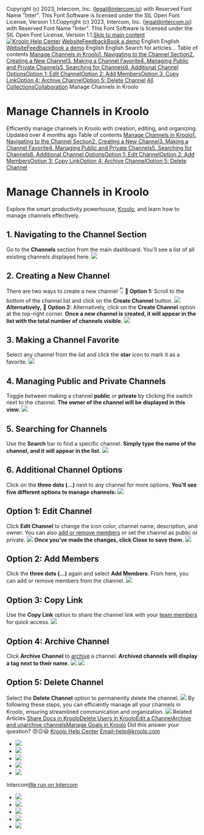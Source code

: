 Copyright (c) 2023, Intercom, Inc. (legal@intercom.io) with Reserved Font Name "Inter". This Font Software is licensed under the SIL Open Font License, Version 1.1.Copyright (c) 2023, Intercom, Inc. (legal@intercom.io) with Reserved Font Name "Inter". This Font Software is licensed under the SIL Open Font License, Version 1.1.[Skip to main content](https://help.kroolo.com/en/articles/9955151-manage-channels-in-kroolo#main-content)
[![Kroolo Help Center](https://downloads.intercomcdn.com/i/o/h4qkzypg/611116/ee699fbf23fef0f6d8d4f666d84c/37cdcedd14003d8fdcfdeda0a05c09cb)](https://help.kroolo.com/en/)
[Website](https://kroolo.com/)[Feedback](https://kroolo.featurebase.app/)[Book a demo](https://kroolo.com/book-demo)
English
English
[Website](https://kroolo.com/)[Feedback](https://kroolo.featurebase.app/)[Book a demo](https://kroolo.com/book-demo)
English
English
Search for articles...
Table of contents
[Manage Channels in Kroolo](https://help.kroolo.com/en/articles/9955151-manage-channels-in-kroolo#h_fa337be64f)[1. Navigating to the Channel Section](https://help.kroolo.com/en/articles/9955151-manage-channels-in-kroolo#h_99f2f9d4f7)[2. Creating a New Channel](https://help.kroolo.com/en/articles/9955151-manage-channels-in-kroolo#h_6fae73730d)[3. Making a Channel Favorite](https://help.kroolo.com/en/articles/9955151-manage-channels-in-kroolo#h_f633c8690f)[4. Managing Public and Private Channels](https://help.kroolo.com/en/articles/9955151-manage-channels-in-kroolo#h_35b9921360)[5. Searching for Channels](https://help.kroolo.com/en/articles/9955151-manage-channels-in-kroolo#h_76f8605041)[6. Additional Channel Options](https://help.kroolo.com/en/articles/9955151-manage-channels-in-kroolo#h_de0f2ee272)[Option 1: Edit Channel](https://help.kroolo.com/en/articles/9955151-manage-channels-in-kroolo#h_e51698161d)[Option 2: Add Members](https://help.kroolo.com/en/articles/9955151-manage-channels-in-kroolo#h_b0aef77a96)[Option 3: Copy Link](https://help.kroolo.com/en/articles/9955151-manage-channels-in-kroolo#h_40818d3c52)[Option 4: Archive Channel](https://help.kroolo.com/en/articles/9955151-manage-channels-in-kroolo#h_d9c6d83ac3)[Option 5: Delete Channel](https://help.kroolo.com/en/articles/9955151-manage-channels-in-kroolo#h_20066fbd74)
[All Collections](https://help.kroolo.com/en/)[Collaboration](https://help.kroolo.com/en/collections/9304752-collaboration)
Manage Channels in Kroolo
# Manage Channels in Kroolo
Efficiently manage channels in Kroolo with creation, editing, and organizing.
Updated over 4 months ago
Table of contents
[Manage Channels in Kroolo](https://help.kroolo.com/en/articles/9955151-manage-channels-in-kroolo#h_fa337be64f)[1. Navigating to the Channel Section](https://help.kroolo.com/en/articles/9955151-manage-channels-in-kroolo#h_99f2f9d4f7)[2. Creating a New Channel](https://help.kroolo.com/en/articles/9955151-manage-channels-in-kroolo#h_6fae73730d)[3. Making a Channel Favorite](https://help.kroolo.com/en/articles/9955151-manage-channels-in-kroolo#h_f633c8690f)[4. Managing Public and Private Channels](https://help.kroolo.com/en/articles/9955151-manage-channels-in-kroolo#h_35b9921360)[5. Searching for Channels](https://help.kroolo.com/en/articles/9955151-manage-channels-in-kroolo#h_76f8605041)[6. Additional Channel Options](https://help.kroolo.com/en/articles/9955151-manage-channels-in-kroolo#h_de0f2ee272)[Option 1: Edit Channel](https://help.kroolo.com/en/articles/9955151-manage-channels-in-kroolo#h_e51698161d)[Option 2: Add Members](https://help.kroolo.com/en/articles/9955151-manage-channels-in-kroolo#h_b0aef77a96)[Option 3: Copy Link](https://help.kroolo.com/en/articles/9955151-manage-channels-in-kroolo#h_40818d3c52)[Option 4: Archive Channel](https://help.kroolo.com/en/articles/9955151-manage-channels-in-kroolo#h_d9c6d83ac3)[Option 5: Delete Channel](https://help.kroolo.com/en/articles/9955151-manage-channels-in-kroolo#h_20066fbd74)
# Manage Channels in Kroolo
Explore the smart productivity powerhouse, [Kroolo](https://kroolo.com/), and learn how to manage channels effectively.
## 1. **Navigating to the Channel Section**
Go to the **Channels** section from the main dashboard. You'll see a list of all existing channels displayed here.
[![](https://downloads.intercomcdn.com/i/o/h4qkzypg/1203657100/6f14e722ce753c1957a413ca6a0e/377cd672-6f15-4465-bbaa-101bdcafe01e.png?expires=1747842300&signature=eeb15ebe11e2dcfa3f95fad2578447b51893d04a2b46cb18a50cac182d6ae384&req=dSInFc97moBfWfMW1HO4zXbGmbt1gKiops7BCre1cHrQweuJ3civaYOeR8A9%0AboK%2FS41jvOHCltRL%2FUs%3D%0A)](https://downloads.intercomcdn.com/i/o/h4qkzypg/1203657100/6f14e722ce753c1957a413ca6a0e/377cd672-6f15-4465-bbaa-101bdcafe01e.png?expires=1747842300&signature=eeb15ebe11e2dcfa3f95fad2578447b51893d04a2b46cb18a50cac182d6ae384&req=dSInFc97moBfWfMW1HO4zXbGmbt1gKiops7BCre1cHrQweuJ3civaYOeR8A9%0AboK%2FS41jvOHCltRL%2FUs%3D%0A)
## 2. **Creating a New Channel**
There are two ways to create a new channel 👇
**📌 Option 1:** Scroll to the bottom of the channel list and click on the **Create Channel** button.
[![](https://downloads.intercomcdn.com/i/o/h4qkzypg/1203657103/01601a20e6085943826982998b23/cd1b80bd-778c-46fa-9aac-40fc68f2e1c1.png?expires=1747842300&signature=5d24a50bdc2d402dfa81a38d96c9748672c74898709b392cf77e85883f3820cb&req=dSInFc97moBfWvMW1HO4zTdd5V6%2BK3NRFsqHR%2FRDRdRKW0dCqNFghk%2F%2BzuWO%0AJxcR81zkujNNtIcM0p8%3D%0A)](https://downloads.intercomcdn.com/i/o/h4qkzypg/1203657103/01601a20e6085943826982998b23/cd1b80bd-778c-46fa-9aac-40fc68f2e1c1.png?expires=1747842300&signature=5d24a50bdc2d402dfa81a38d96c9748672c74898709b392cf77e85883f3820cb&req=dSInFc97moBfWvMW1HO4zTdd5V6%2BK3NRFsqHR%2FRDRdRKW0dCqNFghk%2F%2BzuWO%0AJxcR81zkujNNtIcM0p8%3D%0A)
**Alternatively,**
**📌 Option 2:** Alternatively, click on the **Create Channel** option at the top-right corner.
**Once a new channel is created, it will appear in the list with the total number of channels visible.**
[![](https://downloads.intercomcdn.com/i/o/h4qkzypg/1203657109/02df99a8b8ce7b05dfe6b81e381c/f34f0172-022e-4543-aa1d-ab4f37d56ffe.png?expires=1747842300&signature=56b14b69c5fc2b6ffa4df4a363aca6a2513ac1d66c5097475f27809e0e28bdcb&req=dSInFc97moBfUPMW1HO4zdg21xDKc%2FPxk0hxPS9pBz2xxxQKUHFtDBp5%2FsYO%0AU5yuYx9tTwxVcUjyPCE%3D%0A)](https://downloads.intercomcdn.com/i/o/h4qkzypg/1203657109/02df99a8b8ce7b05dfe6b81e381c/f34f0172-022e-4543-aa1d-ab4f37d56ffe.png?expires=1747842300&signature=56b14b69c5fc2b6ffa4df4a363aca6a2513ac1d66c5097475f27809e0e28bdcb&req=dSInFc97moBfUPMW1HO4zdg21xDKc%2FPxk0hxPS9pBz2xxxQKUHFtDBp5%2FsYO%0AU5yuYx9tTwxVcUjyPCE%3D%0A)
## 3. **Making a Channel Favorite**
Select any channel from the list and click the **star** icon to mark it as a favorite.
[![](https://downloads.intercomcdn.com/i/o/h4qkzypg/1203657110/23410476ffb6769af0fab24c7056/140c2a2f-7104-4037-8d6c-c7e9a1c55e00.png?expires=1747842300&signature=c96d8fccdd7d5d804251ebaae7ef13f1bf20d22dbff86351664dd2e342a8f521&req=dSInFc97moBeWfMW1HO4zekMtX7skE0SjGltQsHcxM%2BApFEXKiWeYEf4Z%2Fqw%0AterAdbt6KkyXes8WJiw%3D%0A)](https://downloads.intercomcdn.com/i/o/h4qkzypg/1203657110/23410476ffb6769af0fab24c7056/140c2a2f-7104-4037-8d6c-c7e9a1c55e00.png?expires=1747842300&signature=c96d8fccdd7d5d804251ebaae7ef13f1bf20d22dbff86351664dd2e342a8f521&req=dSInFc97moBeWfMW1HO4zekMtX7skE0SjGltQsHcxM%2BApFEXKiWeYEf4Z%2Fqw%0AterAdbt6KkyXes8WJiw%3D%0A)
## 4. **Managing Public and Private Channels**
Toggle between making a channel **public** or **private** by clicking the switch next to the channel. 
**The owner of the channel will be displayed in this view.**
[![](https://downloads.intercomcdn.com/i/o/h4qkzypg/1203657121/758c6606532ef796db98717ca271/68125c5c-8101-4426-981b-d4760a19ee30.gif?expires=1747842300&signature=b22742cc266b60c62c5af0d160d5140f318f901c948908eeada589728a2e2744&req=dSInFc97moBdWPMW1HO4zZhxIZiFi9Z6G70j5DOA%2BtoK3v5%2BS50ovdTvFywp%0AuoUK54UQuiuNmJm9aCA%3D%0A)](https://downloads.intercomcdn.com/i/o/h4qkzypg/1203657121/758c6606532ef796db98717ca271/68125c5c-8101-4426-981b-d4760a19ee30.gif?expires=1747842300&signature=b22742cc266b60c62c5af0d160d5140f318f901c948908eeada589728a2e2744&req=dSInFc97moBdWPMW1HO4zZhxIZiFi9Z6G70j5DOA%2BtoK3v5%2BS50ovdTvFywp%0AuoUK54UQuiuNmJm9aCA%3D%0A)
## 5. **Searching for Channels**
Use the **Search** bar to find a specific channel. 
**Simply type the name of the channel, and it will appear in the list.**
[![](https://downloads.intercomcdn.com/i/o/h4qkzypg/1203657124/6ceb1d0564dd7bbba15404f7fd30/bed685a6-4714-44c4-a469-5d22e98b326e.gif?expires=1747842300&signature=b7e778a772ca81cd54a423649f2a4a62d5ed2878d0d5cad9b5765a9307725928&req=dSInFc97moBdXfMW1HO4zV%2FjKj1ImDPQTUIPzOXPNBi6j%2F%2BGFoDYJx2bR36a%0AZgUAfAehx4KVyObq7s4%3D%0A)](https://downloads.intercomcdn.com/i/o/h4qkzypg/1203657124/6ceb1d0564dd7bbba15404f7fd30/bed685a6-4714-44c4-a469-5d22e98b326e.gif?expires=1747842300&signature=b7e778a772ca81cd54a423649f2a4a62d5ed2878d0d5cad9b5765a9307725928&req=dSInFc97moBdXfMW1HO4zV%2FjKj1ImDPQTUIPzOXPNBi6j%2F%2BGFoDYJx2bR36a%0AZgUAfAehx4KVyObq7s4%3D%0A)
## 6. Additional Channel Options
Click on the **three dots (...)** next to any channel for more options. 
**You’ll see five different options to manage channels:**
[![](https://downloads.intercomcdn.com/i/o/h4qkzypg/1203657119/8387b9784a9621aa877518b1b272/8bfac8c0-7dfb-48e6-a4d6-2e959ae19dac.png?expires=1747842300&signature=064163e4a86562b05360c42054208b12dd4a6ac6c4e7797805a7ba52755bf5d4&req=dSInFc97moBeUPMW1HO4zTBSHLXuOOwB1btw355WkRhQji1tMegGYW8bB%2BBm%0AohQc8y9IBiwsH5aB7Pc%3D%0A)](https://downloads.intercomcdn.com/i/o/h4qkzypg/1203657119/8387b9784a9621aa877518b1b272/8bfac8c0-7dfb-48e6-a4d6-2e959ae19dac.png?expires=1747842300&signature=064163e4a86562b05360c42054208b12dd4a6ac6c4e7797805a7ba52755bf5d4&req=dSInFc97moBeUPMW1HO4zTBSHLXuOOwB1btw355WkRhQji1tMegGYW8bB%2BBm%0AohQc8y9IBiwsH5aB7Pc%3D%0A)
## **Option 1: Edit Channel**
Click **Edit Channel** to change the icon color, channel name, description, and owner. You can also [add or remove members](https://intercom.help/kroolo/en/articles/9520275-add-new-members-in-channels) or set the channel as public or private.
[![](https://downloads.intercomcdn.com/i/o/h4qkzypg/1203657114/4517b1291fdcc57c55c7210ab6ff/e7de27d3-e1fd-4a68-9049-648b46727279.gif?expires=1747842300&signature=39ac22c37a14ea6cb102531edafa32157f4a9948cf99b56f8ce75557d6ce650e&req=dSInFc97moBeXfMW1HO4zacAc5lejCWV6FHdyy6Jgl7G%2BYJ691uNObV51QR2%0A1w5TepsikPb6tZMMry4%3D%0A)](https://downloads.intercomcdn.com/i/o/h4qkzypg/1203657114/4517b1291fdcc57c55c7210ab6ff/e7de27d3-e1fd-4a68-9049-648b46727279.gif?expires=1747842300&signature=39ac22c37a14ea6cb102531edafa32157f4a9948cf99b56f8ce75557d6ce650e&req=dSInFc97moBeXfMW1HO4zacAc5lejCWV6FHdyy6Jgl7G%2BYJ691uNObV51QR2%0A1w5TepsikPb6tZMMry4%3D%0A)
**Once you've made the changes, click Close to save them.**
[![](https://downloads.intercomcdn.com/i/o/h4qkzypg/1203657125/bdfacc2f2c6b5dd9d63c75d60170/cfda6fdc-f5f8-4146-b506-1b1b11ad0b1e.gif?expires=1747842300&signature=58ed7b1111e5e4375111a95aab2c55d22a42cb4090ae9204d68587ae16536886&req=dSInFc97moBdXPMW1HO4zb3tzx28I98G%2BY%2FiBJqnjG%2F0YyEABwJVEBrJEtcR%0APZq6lO7s9pckUAW72cs%3D%0A)](https://downloads.intercomcdn.com/i/o/h4qkzypg/1203657125/bdfacc2f2c6b5dd9d63c75d60170/cfda6fdc-f5f8-4146-b506-1b1b11ad0b1e.gif?expires=1747842300&signature=58ed7b1111e5e4375111a95aab2c55d22a42cb4090ae9204d68587ae16536886&req=dSInFc97moBdXPMW1HO4zb3tzx28I98G%2BY%2FiBJqnjG%2F0YyEABwJVEBrJEtcR%0APZq6lO7s9pckUAW72cs%3D%0A)
## **Option 2: Add Members**
Click the **three dots (...)** again and select **Add Members**. 
From here, you can add or remove members from the channel.
[![](https://downloads.intercomcdn.com/i/o/h4qkzypg/1203657117/7e7ee83c9145a303ddf765bd246f/536ff6d3-9726-4487-b933-002a25adb9d4.png?expires=1747842300&signature=1a333f1944e3302f7a5045a8d0dd84fee4093bbf5b89f982f97ea39ebfa1c878&req=dSInFc97moBeXvMW1HO4zZ5%2FU%2FlCzAN9h0LwWNoDql7UhBKWlEGaQiUod1Fh%0A5T784PHGczfRKzet4x0%3D%0A)](https://downloads.intercomcdn.com/i/o/h4qkzypg/1203657117/7e7ee83c9145a303ddf765bd246f/536ff6d3-9726-4487-b933-002a25adb9d4.png?expires=1747842300&signature=1a333f1944e3302f7a5045a8d0dd84fee4093bbf5b89f982f97ea39ebfa1c878&req=dSInFc97moBeXvMW1HO4zZ5%2FU%2FlCzAN9h0LwWNoDql7UhBKWlEGaQiUod1Fh%0A5T784PHGczfRKzet4x0%3D%0A)
## **Option 3: Copy Link**
Use the **Copy Link** option to share the channel link with your [team members](https://intercom.help/kroolo/en/articles/10031532-create-and-manage-teams) for quick access.
[![](https://downloads.intercomcdn.com/i/o/h4qkzypg/1203657115/63ff9375f98e288859b7c10f6703/d9abd4aa-45f8-4481-995d-5a98e6afd7a0.png?expires=1747842300&signature=9f6d2770dac596925e7f59afbd0cf9ce844d98f8962d5747da17de34365dc8ea&req=dSInFc97moBeXPMW1HO4zWqDXstq2E2gIxFwO8MMDbELdzcLcJEevMWvmNvp%0ASEEcZ2fNVvWYdRoo2sc%3D%0A)](https://downloads.intercomcdn.com/i/o/h4qkzypg/1203657115/63ff9375f98e288859b7c10f6703/d9abd4aa-45f8-4481-995d-5a98e6afd7a0.png?expires=1747842300&signature=9f6d2770dac596925e7f59afbd0cf9ce844d98f8962d5747da17de34365dc8ea&req=dSInFc97moBeXPMW1HO4zWqDXstq2E2gIxFwO8MMDbELdzcLcJEevMWvmNvp%0ASEEcZ2fNVvWYdRoo2sc%3D%0A)
## **Option 4: Archive Channel**
Click **Archive Channel** to [archive](https://intercom.help/kroolo/en/articles/9955128-archive-and-unarchive-channels) a channel. 
**Archived channels will display a tag next to their name.**
[![](https://downloads.intercomcdn.com/i/o/h4qkzypg/1203657122/0ca846e5834b2b0c8e2d4beaab4f/f22bd9cf-7289-4baa-bb53-c2ca7be4e8ec.png?expires=1747842300&signature=215393c0612620186a31603ef909f2b2aaa4e8396d785220cee8b4e153cc5213&req=dSInFc97moBdW%2FMW1HO4zfX8ivAdshRpdKquarAPruykRCm%2BEU1RVMqtxvn5%0AavF4GuZmLbVnzG3arOw%3D%0A)](https://downloads.intercomcdn.com/i/o/h4qkzypg/1203657122/0ca846e5834b2b0c8e2d4beaab4f/f22bd9cf-7289-4baa-bb53-c2ca7be4e8ec.png?expires=1747842300&signature=215393c0612620186a31603ef909f2b2aaa4e8396d785220cee8b4e153cc5213&req=dSInFc97moBdW%2FMW1HO4zfX8ivAdshRpdKquarAPruykRCm%2BEU1RVMqtxvn5%0AavF4GuZmLbVnzG3arOw%3D%0A)
[![](https://downloads.intercomcdn.com/i/o/h4qkzypg/1357425911/e339c43e88fa2c3b45e4b8bca49d/70fbf569-152c-42d4-b677-1325901fb47d.png?expires=1747842300&signature=034a0b33dfcbf7fbbe670523e3e5b724ee348fe03b47d9b863f53fc42202d645&req=dSMiEc18mIheWPMW1HO4zQ4qxkgvuODhjP56KLSsDDWcYFNpIwyKKqKkfkAt%0AwiFBlWuiSOOc4y1fRXs%3D%0A)](https://downloads.intercomcdn.com/i/o/h4qkzypg/1357425911/e339c43e88fa2c3b45e4b8bca49d/70fbf569-152c-42d4-b677-1325901fb47d.png?expires=1747842300&signature=034a0b33dfcbf7fbbe670523e3e5b724ee348fe03b47d9b863f53fc42202d645&req=dSMiEc18mIheWPMW1HO4zQ4qxkgvuODhjP56KLSsDDWcYFNpIwyKKqKkfkAt%0AwiFBlWuiSOOc4y1fRXs%3D%0A)
## **Option 5: Delete Channel**
Select the **Delete Channel** option to permanently delete the channel.
[![](https://downloads.intercomcdn.com/i/o/h4qkzypg/1203657112/b235c0b2b16191cc50c684d4ddb9/dde584da-c6dc-4fc7-a2a6-fe7c9482862c.png?expires=1747842300&signature=af71b1c8aeec203807f7eda687856d46276c8a22870bda30bca8a487cdd17dce&req=dSInFc97moBeW%2FMW1HO4zabdC94UoOu4DVGT%2FH2Ob9g%2FPFKtJP8%2FJLefOaXK%0AH5wA6rr8Rqt75NWrRfI%3D%0A)](https://downloads.intercomcdn.com/i/o/h4qkzypg/1203657112/b235c0b2b16191cc50c684d4ddb9/dde584da-c6dc-4fc7-a2a6-fe7c9482862c.png?expires=1747842300&signature=af71b1c8aeec203807f7eda687856d46276c8a22870bda30bca8a487cdd17dce&req=dSInFc97moBeW%2FMW1HO4zabdC94UoOu4DVGT%2FH2Ob9g%2FPFKtJP8%2FJLefOaXK%0AH5wA6rr8Rqt75NWrRfI%3D%0A)
By following these steps, you can efficiently manage all your channels in Kroolo, ensuring streamlined communication and organization.
[![](https://downloads.intercomcdn.com/i/o/h4qkzypg/1203666023/791b14856d28ea5ae8ee37c81d3f/cta+2.png?expires=1747842300&signature=420b76f49a983fbde94e46db3253f2048527515b8e03ff45a899a8d84ed9025e&req=dSInFc94m4FdWvMW1HO4zYLVODtMm9hZa%2BiAtrFIWEmScGcDnnhDACqTRGQD%0AmT71rUIz3%2FQZVDJs8fg%3D%0A)](https://kroolo.com/)
Related Articles
[Share Docs in Kroolo](https://help.kroolo.com/en/articles/9859172-share-docs-in-kroolo)[Delete Users in Kroolo](https://help.kroolo.com/en/articles/9895539-delete-users-in-kroolo)[Edit a Channel](https://help.kroolo.com/en/articles/9950724-edit-a-channel)[Archive and unarchive channels](https://help.kroolo.com/en/articles/9955128-archive-and-unarchive-channels)[Manage Goals in Kroolo](https://help.kroolo.com/en/articles/9983181-manage-goals-in-kroolo)
Did this answer your question?
😞😐😃
[Kroolo Help Center](https://help.kroolo.com/en/)
Email-help@kroolo.com
  * [![](https://intercom.help/kroolo/assets/svg/icon:social-facebook/FFFFFF)](https://www.facebook.com/profile.php?id=61553808299270)
  * [![](https://intercom.help/kroolo/assets/svg/icon:social-linkedin/FFFFFF)](https://www.linkedin.com/company/getkroolo)
  * [![](https://intercom.help/kroolo/assets/svg/icon:social-instagram/FFFFFF)](https://www.instagram.com/getkroolo)
  * [![](https://intercom.help/kroolo/assets/svg/icon:social-youtube/FFFFFF)](https://www.youtube.com/@getkroolo/featured)
  * [![](https://intercom.help/kroolo/assets/svg/icon:social-twitter-x/FFFFFF)](https://www.twitter.com/getkroolo)


Intercom[We run on Intercom](https://www.intercom.com/intercom-link?company=Kroolo&solution=customer-support&utm_campaign=intercom-link&utm_content=We+run+on+Intercom&utm_medium=help-center&utm_referrer=https%3A%2F%2Fhelp.kroolo.com%2Fen%2Farticles%2F9955151-manage-channels-in-kroolo&utm_source=desktop-web)
  * [![](https://intercom.help/kroolo/assets/svg/icon:social-facebook/FFFFFF)](https://www.facebook.com/profile.php?id=61553808299270)
  * [![](https://intercom.help/kroolo/assets/svg/icon:social-linkedin/FFFFFF)](https://www.linkedin.com/company/getkroolo)
  * [![](https://intercom.help/kroolo/assets/svg/icon:social-instagram/FFFFFF)](https://www.instagram.com/getkroolo)
  * [![](https://intercom.help/kroolo/assets/svg/icon:social-youtube/FFFFFF)](https://www.youtube.com/@getkroolo/featured)
  * [![](https://intercom.help/kroolo/assets/svg/icon:social-twitter-x/FFFFFF)](https://www.twitter.com/getkroolo)


